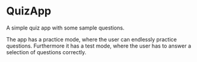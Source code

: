 # QuizApp
A simple quiz app with some sample questions.

The app has a practice mode, where the user can endlessly practice questions. Furthermore it has a test mode, where the user has to answer a selection of questions correctly.
